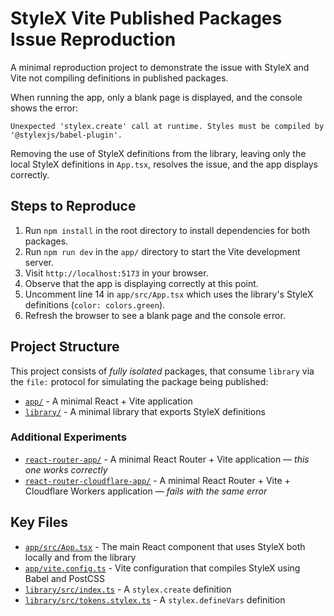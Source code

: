 # StyleX Vite Published Packages Issue Reproduction

A minimal reproduction project to demonstrate the issue with StyleX and Vite not compiling definitions in published packages.

When running the app, only a blank page is displayed, and the console shows the error:

```
Unexpected 'stylex.create' call at runtime. Styles must be compiled by '@stylexjs/babel-plugin'.
```

Removing the use of StyleX definitions from the library, leaving only the local StyleX definitions in `App.tsx`, resolves the issue, and the app displays correctly.

## Steps to Reproduce

1. Run `npm install` in the root directory to install dependencies for both packages.
2. Run `npm run dev` in the `app/` directory to start the Vite development server.
3. Visit `http://localhost:5173` in your browser.
4. Observe that the app is displaying correctly at this point.
5. Uncomment line 14 in `app/src/App.tsx` which uses the library's StyleX definitions (`color: colors.green`).
6. Refresh the browser to see a blank page and the console error.

## Project Structure

This project consists of *fully isolated* packages, that consume `library` via the `file:` protocol for simulating the package being published:

- [`app/`](./app/) - A minimal React + Vite application
- [`library/`](./library/) - A minimal library that exports StyleX definitions

### Additional Experiments

- [`react-router-app/`](./react-router-app/) - A minimal React Router + Vite application — _this one works correctly_
- [`react-router-cloudflare-app/`](./react-router-cloudflare-app/) - A minimal React Router + Vite + Cloudflare Workers application — _fails with the same error_

## Key Files

- [`app/src/App.tsx`](./app/src/App.tsx) - The main React component that uses StyleX both locally and from the library
- [`app/vite.config.ts`](./app/vite.config.ts) - Vite configuration that compiles StyleX using Babel and PostCSS
- [`library/src/index.ts`](./library/src/index.ts) - A `stylex.create` definition
- [`library/src/tokens.stylex.ts`](./library/src/tokens.stylex.ts) - A `stylex.defineVars` definition
